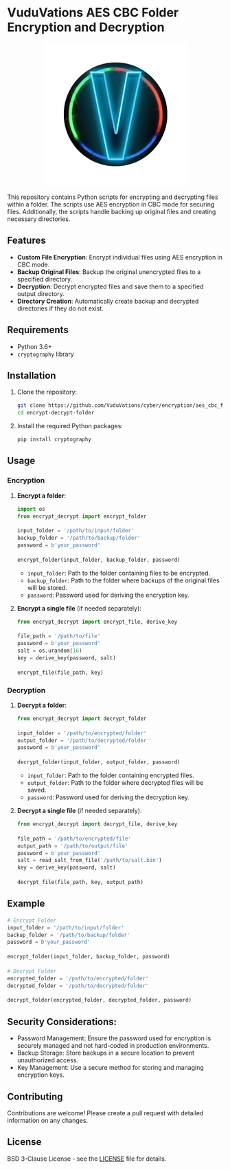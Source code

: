 # VuduVations AES CBC Folder Encryption and Decryption

<div align="center">
  <img src="images/logo.png" alt="CBA SMB Logo" height="333px">
</div>

This repository contains Python scripts for encrypting and decrypting files within a folder. The scripts use AES encryption in CBC mode for securing files. Additionally, the scripts handle backing up original files and creating necessary directories.

## Features

- **Custom File Encryption**: Encrypt individual files using AES encryption in CBC mode.
- **Backup Original Files**: Backup the original unencrypted files to a specified directory.
- **Decryption**: Decrypt encrypted files and save them to a specified output directory.
- **Directory Creation**: Automatically create backup and decrypted directories if they do not exist.

## Requirements

- Python 3.6+
- `cryptography` library

## Installation

1. Clone the repository:
    ```bash
    git clone https://github.com/VuduVations/cyber/encryption/aes_cbc_folder/encrypt-decrypt-folder.git
    cd encrypt-decrypt-folder
    ```

2. Install the required Python packages:
    ```bash
    pip install cryptography
    ```

## Usage

### Encryption

1. **Encrypt a folder**:
    ```python
    import os
    from encrypt_decrypt import encrypt_folder
    
    input_folder = '/path/to/input/folder'
    backup_folder = '/path/to/backup/folder'
    password = b'your_password'

    encrypt_folder(input_folder, backup_folder, password)
    ```

    - `input_folder`: Path to the folder containing files to be encrypted.
    - `backup_folder`: Path to the folder where backups of the original files will be stored.
    - `password`: Password used for deriving the encryption key.

2. **Encrypt a single file** (if needed separately):
    ```python
    from encrypt_decrypt import encrypt_file, derive_key
    
    file_path = '/path/to/file'
    password = b'your_password'
    salt = os.urandom(16)
    key = derive_key(password, salt)
    
    encrypt_file(file_path, key)
    ```

### Decryption

1. **Decrypt a folder**:
    ```python
    from encrypt_decrypt import decrypt_folder

    input_folder = '/path/to/encrypted/folder'
    output_folder = '/path/to/decrypted/folder'
    password = b'your_password'

    decrypt_folder(input_folder, output_folder, password)
    ```

    - `input_folder`: Path to the folder containing encrypted files.
    - `output_folder`: Path to the folder where decrypted files will be saved.
    - `password`: Password used for deriving the decryption key.

2. **Decrypt a single file** (if needed separately):
    ```python
    from encrypt_decrypt import decrypt_file, derive_key

    file_path = '/path/to/encrypted/file'
    output_path = '/path/to/output/file'
    password = b'your_password'
    salt = read_salt_from_file('/path/to/salt.bin')
    key = derive_key(password, salt)

    decrypt_file(file_path, key, output_path)
    ```

## Example

```python
# Encrypt Folder
input_folder = '/path/to/input/folder'
backup_folder = '/path/to/backup/folder'
password = b'your_password'

encrypt_folder(input_folder, backup_folder, password)

# Decrypt Folder
encrypted_folder = '/path/to/encrypted/folder'
decrypted_folder = '/path/to/decrypted/folder'

decrypt_folder(encrypted_folder, decrypted_folder, password)
```

## Security Considerations:
  - Password Management: Ensure the password used for encryption is securely managed and not hard-coded in production environments.
  - Backup Storage: Store backups in a secure location to prevent unauthorized access.
  - Key Management: Use a secure method for storing and managing encryption keys.

## Contributing
Contributions are welcome! Please create a pull request with detailed information on any changes.

## License
BSD 3-Clause License - see the [LICENSE](License.md) file for details.
